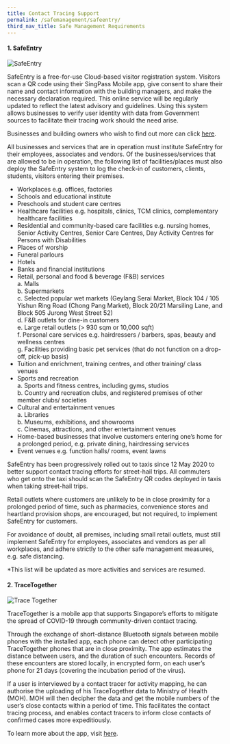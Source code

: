 ```yaml
---
title: Contact Tracing Support
permalink: /safemanagement/safeentry/
third_nav_title: Safe Management Requirements
---
```


#### **1. SafeEntry**

![SafeEntry](/images/safeentrypic.png "SafeEntry")

SafeEntry is a free-for-use Cloud-based visitor registration system. Visitors scan a QR code using their SingPass Mobile app, give consent to share their name and contact information with the building managers, and make the necessary declaration required. This online service will be regularly updated to reflect the latest advisory and guidelines. Using this system allows businesses to verify user identity with data from Government sources to facilitate their tracing work should the need arise. 

Businesses and building owners who wish to find out more can click <a target="_blank" href="https://go.gov.sg/travelhealthdeclare">here</a>.

All businesses and services that are in operation must institute SafeEntry for their employees, associates and vendors. Of the businesses/services that are allowed to be in operation, the following list of facilities/places must also deploy the SafeEntry system to log the check-in of customers, clients, students, visitors entering their premises.
- Workplaces e.g. offices, factories 
- Schools and educational institute
- Preschools and student care centres
- Healthcare facilities e.g. hospitals, clinics, TCM clinics, complementary healthcare facilities 
- Residential and community-based care facilities e.g. nursing homes, Senior Activity Centres, Senior Care Centres, Day Activity Centres for Persons with Disabilities    
- Places of worship 
- Funeral parlours 
- Hotels
- Banks and financial institutions
- Retail, personal and food & beverage (F&B) services<br>
    a.	Malls<br>
    b.	Supermarkets<br>
    c.	Selected popular wet markets (Geylang Serai Market, Block 104 / 105 Yishun Ring Road (Chong Pang Market), Block 20/21 Marsiling Lane, and Block 505 Jurong West Street 52)<br>
    d.	F&B outlets for dine-in customers<br>
    e.	Large retail outlets (> 930 sqm or 10,000 sqft)<br>
    f.	Personal care services e.g. hairdressers / barbers, spas, beauty and wellness centres<br>
    g.	Facilities providing basic pet services (that do not function on a drop-off, pick-up basis)<br>
- Tuition and enrichment, training centres, and other training/ class venues 
- Sports and recreation<br>
    a.	Sports and fitness centres, including gyms, studios<br>
    b.	Country and recreation clubs, and registered premises of other member clubs/ societies<br>
- Cultural and entertainment venues<br>
    a.	Libraries<br>
    b.	Museums, exhibitions, and showrooms<br>
    c.	Cinemas, attractions, and other entertainment venues<br>
- Home-based businesses that involve customers entering one’s home for a prolonged period, e.g. private dining, hairdressing services
- Event venues e.g. function halls/ rooms, event lawns  

SafeEntry has been progressively rolled out to taxis since 12 May 2020 to better support contact tracing efforts for street-hail trips. All commuters who get onto the taxi should scan the SafeEntry QR codes deployed in taxis when taking street-hail trips.

Retail outlets where customers are unlikely to be in close proximity for a prolonged period of time, such as pharmacies, convenience stores and heartland provision shops, are encouraged, but not required, to implement SafeEntry for customers. 

For avoidance of doubt, all premises, including small retail outlets, must still implement SafeEntry for employees, associates and vendors as per all workplaces, and adhere strictly to the other safe management measures, e.g. safe distancing.

*This list will be updated as more activities and services are resumed. 


#### **2. TraceTogether**

![Trace Together](/images/tracetogether.png "Trace Together")

TraceTogether is a mobile app that supports Singapore’s efforts to mitigate the spread of COVID-19 through community-driven contact tracing.

Through the exchange of short-distance Bluetooth signals between mobile phones with the installed app, each phone can detect other participating TraceTogether phones that are in close proximity. The app estimates the distance between users, and the duration of such encounters. Records of these encounters are stored locally, in encrypted form, on each user’s phone for 21 days (covering the incubation period of the virus).

If a user is interviewed by a contact tracer for activity mapping, he can authorise the uploading of his TraceTogether data to Ministry of Health (MOH). MOH will then decipher the data and get the mobile numbers of the user’s close contacts within a period of time. This facilitates the contact tracing process, and enables contact tracers to inform close contacts of confirmed cases more expeditiously.

To learn more about the app, visit <a target="_blank" href="https://go.gov.sg/tracetgt">here</a>.
